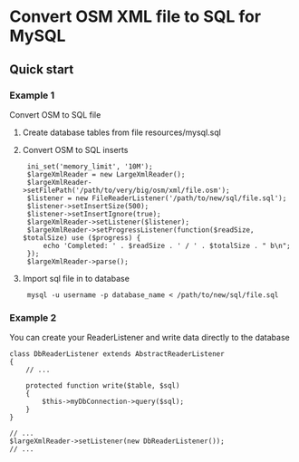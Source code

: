 # Convert OSM XML file to SQL for MySQL


## Quick start

### Example 1
Convert OSM to SQL file
1. Create database tables from file resources/mysql.sql

2. Convert OSM to SQL inserts

        ini_set('memory_limit', '10M');
        $largeXmlReader = new LargeXmlReader();
        $largeXmlReader->setFilePath('/path/to/very/big/osm/xml/file.osm');
        $listener = new FileReaderListener('/path/to/new/sql/file.sql');
        $listener->setInsertSize(500);
        $listener->setInsertIgnore(true);
        $largeXmlReader->setListener($listener);
        $largeXmlReader->setProgressListener(function($readSize, $totalSize) use ($progress) {
            echo 'Completed: ' . $readSize . ' / ' . $totalSize . " b\n";
        });
        $largeXmlReader->parse();

3. Import sql file in to database

        mysql -u username -p database_name < /path/to/new/sql/file.sql

### Example 2
You can create your ReaderListener and write data directly to the database

    class DbReaderListener extends AbstractReaderListener
    {
        // ...
    
        protected function write($table, $sql)
        {
            $this->myDbConnection->query($sql);
        }
    }
    
    // ...
    $largeXmlReader->setListener(new DbReaderListener());
    // ...
